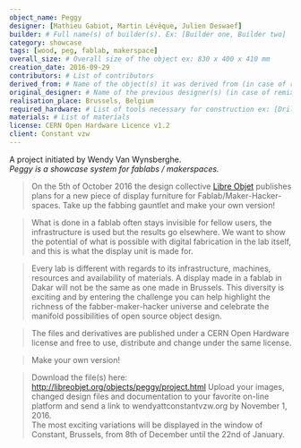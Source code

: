 ```yaml
---
object_name: Peggy
designer: [Mathieu Gabiot, Martin Lévêque, Julien Deswaef]
builder: # Full name(s) of builder(s). Ex: [Builder one, Builder two]
category: showcase
tags: [wood, peg, fablab, makerspace]
overall_size: # Overall size of the object ex: 830 x 400 x 410 mm
creation_date: 2016-09-29
contributors: # List of contributors
derived_from: # Name of the object(s) it was derived from (in case of remixes)
original_designer: # Name of the previous designer(s) (in case of remixes)
realisation_place: Brussels, Belgium
required_hardware: # List of tools necessary for construction ex: [Drill, Screw Driver, Saw]
materials: # List of materials
license: ﻿CERN Open Hardware Licence v1.2 
client: Constant vzw
---
```


A project initiated by Wendy Van Wynsberghe.  
_Peggy is a showcase system for fablabs / makerspaces._

> On the 5th of October 2016 the design collective [Libre Objet](http://libreobjet.org) publishes plans for a new piece of display furniture for Fablab/Maker-Hacker-spaces. Take up the fabbing gauntlet and make your own version!

> What is done in a fablab often stays invisible for fellow users, the infrastructure is used but the results go elsewhere. We want to show the potential of what is possible with digital fabrication in the lab itself, and this 
is what the display unit is made for.

> Every lab is different with regards to its infrastructure, machines, resources and availability of materials. A display made in a fablab in Dakar will not be the same as one made in Brussels. This diversity is exciting and by 
entering the challenge you can help highlight the richness of the fabber-maker-hacker universe and celebrate the manifold possibilities of open source object design.

> The files and derivatives are published under a CERN Open Hardware license and free to use, distribute and change under the same license.

> Make your own version!

> Download the file(s) here: http://libreobjet.org/objects/peggy/project.html 
> Upload your images, changed design files and documentation to your favorite on-line platform and send a link to wendyattconstantvzw.org by November 1, 2016.  
> The most exciting variations will be displayed in the window of Constant, Brussels, from 8th of December until the 22nd of January.  




